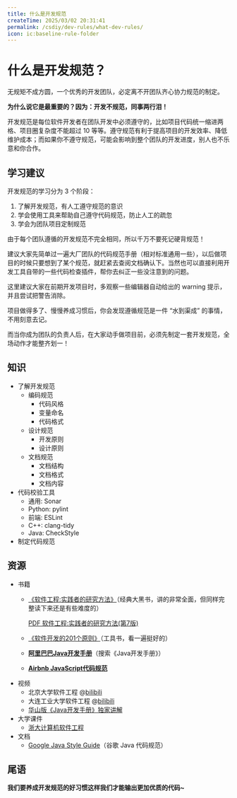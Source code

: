```yaml
---
title: 什么是开发规范
createTime: 2025/03/02 20:31:41
permalink: /csdiy/dev-rules/what-dev-rules/
icon: ic:baseline-rule-folder
---
```

# 什么是开发规范？
无规矩不成方圆，一个优秀的开发团队，必定离不开团队齐心协力规范的制定。

**为什么说它是最重要的？因为：开发不规范，同事两行泪！**

开发规范是每位软件开发者在团队开发中必须遵守的，比如项目代码统一缩进两格、项目圈复杂度不能超过 10 等等。遵守规范有利于提高项目的开发效率、降低维护成本；而如果你不遵守规范，可能会影响到整个团队的开发进度，别人也不乐意和你合作。

## 学习建议
开发规范的学习分为 3 个阶段：

1. 了解开发规范，有人工遵守规范的意识
2. 学会使用工具来帮助自己遵守代码规范，防止人工的疏忽
3. 学会为团队项目定制规范

由于每个团队遵循的开发规范不完全相同，所以千万不要死记硬背规范！

建议大家先简单过一遍大厂团队的代码规范手册（相对标准通用一些），以后做项目的时候只要想到了某个规范，就赶紧去查阅文档确认下。当然也可以直接利用开发工具自带的一些代码检查插件，帮你去纠正一些没注意到的问题。

这里建议大家在前期开发项目时，多观察一些编辑器自动给出的 warning 提示，并且尝试把警告消除。

项目做得多了、慢慢养成习惯后，你会发现遵循规范是一件 “水到渠成” 的事情，不用刻意去记。

而当你成为团队的负责人后，在大家动手做项目前，必须先制定一套开发规范，全场动作才能整齐划一！

## 知识
- 了解开发规范
  - 编码规范
    - 代码风格
    - 变量命名
    - 代码格式
  - 设计规范
    - 开发原则
    - 设计原则
  - 文档规范
    - 文档结构
    - 文档格式
    - 文档内容
- 代码校验工具
  - 通用: Sonar
  - Python: pylint
  - 前端: ESLint
  - C++: clang-tidy
  - Java: CheckStyle
- 制定代码规范

## 资源
- 书籍
  - [《软件工程:实践者的研究方法》](https://book.douban.com/subject/6047742/)（经典大黑书，讲的非常全面，但同样完整读下来还是有些难度的）
  
    [PDF 软件工程:实践者的研究方法(第7版)](https://github.com/QSCTech/zju-icicles/blob/master/%E8%BD%AF%E4%BB%B6%E5%B7%A5%E7%A8%8B/%E6%95%99%E6%9D%90/%E8%BD%AF%E4%BB%B6%E5%B7%A5%E7%A8%8B%EF%BC%9A%E5%AE%9E%E8%B7%B5%E8%80%85%E7%9A%84%E7%A0%94%E7%A9%B6%E6%96%B9%E6%B3%95%EF%BC%88%E7%AC%AC7%E7%89%88%EF%BC%89.pdf)
  - [《软件开发的201个原则》](https://book.douban.com/subject/35628886/)（工具书，看一遍挺好的）
  - [**阿里巴巴Java开发手册**](https://developer.aliyun.com/graph/java)（搜索《Java开发手册》）
  - [**Airbnb JavaScript代码规范**](https://github.com/BingKui/javascript-zh)
- 视频
  - 北京大学软件工程
  @[bilibili](BV1Vt411V72G)
  - 大连工业大学软件工程
  @[bilibili](BV1Ns41177VM)
  - [华山版《Java开发手册》独家讲解](https://developer.aliyun.com/live/1201)
- 大学课件
  - [浙大计算机软件工程](https://github.com/QSCTech/zju-icicles)
- 文档 
  - [Google Java Style Guide](https://google.github.io/styleguide/javaguide.html)（谷歌 Java 代码规范）

## **尾语**
**我们要养成开发规范的好习惯这样我们才能输出更加优质的代码~**